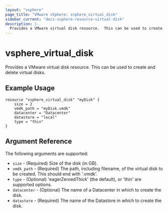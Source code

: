 ```yaml
---
layout: "vsphere"
page_title: "VMware vSphere: vsphere_virtual_disk"
sidebar_current: "docs-vsphere-resource-virtual-disk"
description: |-
  Provides a VMware virtual disk resource.  This can be used to create and delete virtual disks.
---
```


# vsphere\_virtual\_disk

Provides a VMware virtual disk resource.  This can be used to create and delete virtual disks.

## Example Usage

```
resource "vsphere_virtual_disk" "myDisk" {
    size = 2
    vmdk_path = "myDisk.vmdk"
    datacenter = "Datacenter"
    datastore = "local"
    type = "thin"
}
```

## Argument Reference

The following arguments are supported:

* `size` - (Required) Size of the disk (in GB).
* `vmdk_path` - (Required) The path, including filename, of the virtual disk to be created.  This should end with '.vmdk'.
* `type` - (Optional) 'eagerZeroedThick' (the default), or 'thin' are supported options.
* `datacenter` - (Optional) The name of a Datacenter in which to create the disk.
* `datastore` - (Required) The name of the Datastore in which to create the disk.